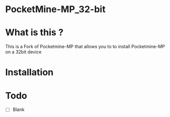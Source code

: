 # PocketMine-MP_32-bit

# What is this ?

This is a Fork of Pocketmine-MP that allows you to to install Pocketmine-MP on a 32bit device

# Installation

#  Todo

- [ ] Blank
